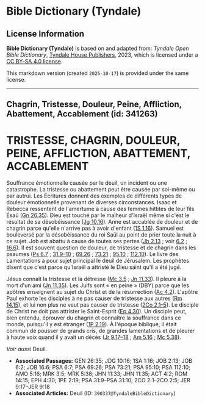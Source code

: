 # Bible Dictionary (Tyndale)

## License Information

**Bible Dictionary (Tyndale)** is based on and adapted from: _Tyndale Open Bible Dictionary_, [Tyndale House Publishers](https://tyndaleopenresources.com/), 2023, which is licensed under a [CC BY-SA 4.0 license](https://creativecommons.org/licenses/by-sa/4.0/legalcode.en).

This markdown version (created `2025-10-17`) is provided under the same license.



--------------------------------

## Chagrin, Tristesse, Douleur, Peine, Affliction, Abattement, Accablement (id: 341263)

TRISTESSE, CHAGRIN, DOULEUR, PEINE, AFFLICTION, ABATTEMENT, ACCABLEMENT
=======================================================================

Souffrance émotionnelle causée par le deuil, un incident ou une catastrophe. La tristesse ou abattement peut être causée par soi\-même ou par autrui. Les Écritures donnent des exemples de différents types de douleur émotionnelle provenant de diverses circonstances. Isaac et Rebecca ressentent de l'amertume à cause des femmes hittites de leur fils Ésaü ([Gn 26\.35](https://ref.ly/Gen26:35)). Dieu est touché par le malheur d'Israël même si c'est le résultat de sa désobéissance ([Jg 10\.16](https://ref.ly/Judg10:16)). Anne est accablée de douleur et de chagrin parce qu'elle n'arrive pas à avoir d'enfant ([1S 1\.16](https://ref.ly/1Sam1:16)). Samuel est bouleversé par la désobéissance du roi Saül au point de prier toute la nuit à ce sujet. Job est abattu à cause de toutes ses pertes ([Jb 2\.13](https://ref.ly/Job2:13) ; voir [6\.2](https://ref.ly/Job6:2) ; [16\.6](https://ref.ly/Job16:6)). Il est souvent question de douleur, de tristesse et de chagrin dans les psaumes ([Ps 6\.7](https://ref.ly/Ps6:7) ; [31\.9–10](https://ref.ly/Ps31:9-Ps31:10) ; [69\.26](https://ref.ly/Ps69:26) ; [73\.21](https://ref.ly/Ps73:21) ; [95\.10](https://ref.ly/Ps95:10) ; [112\.10](https://ref.ly/Ps112:10)). Le livre des Lamentations a pour sujet principal le deuil de Jérusalem. Les prophètes disent que c'est parce qu'Israël a attristé le Dieu saint qu'il a été jugé.

Jésus connaît la tristesse et la détresse ([Mc 3\.5](https://ref.ly/Mark3:5) ; [Jn 11\.33](https://ref.ly/John11:33)). Il pleure à la mort d'un ami ([Jn 11\.35](https://ref.ly/John11:35)). Les Juifs sont « en peine » (DBY) parce que les apôtres enseignent au sujet du Christ et de la résurrection ([Ac 4\.2](https://ref.ly/Acts4:2)). L'apôtre Paul exhorte les disciples à ne pas causer de tristesse aux autres ([Rm 14\.15](https://ref.ly/Rom14:15)), et lui non plus ne veut pas causer de tristesse ([2Co 2\.1–5](https://ref.ly/2Cor2:1-2Cor2:5)). Le disciple de Christ ne doit pas attrister le Saint\-Esprit ([Ep 4\.30](https://ref.ly/Eph4:30)). Un disciple peut, bien entendu, éprouver du chagrin et connaître la souffrance dans ce monde, puisqu'il y est étranger ([1P 2\.19](https://ref.ly/1Pet2:19)). À l'époque biblique, il était commun de pousser de grands cris, de grandes lamentations et de pleurer à haute voix quand il y avait un décès ([Jr 9\.17–18](https://ref.ly/Jer9:17-Jer9:18) ; [Am 5\.16](https://ref.ly/Amos5:16) ; [Mc 5\.38](https://ref.ly/Mark5:38)).

*Voir aussi* Deuil.

* **Associated Passages:** GEN 26:35; JDG 10:16; 1SA 1:16; JOB 2:13; JOB 6:2; JOB 16:6; PSA 6:7; PSA 69:26; PSA 73:21; PSA 95:10; PSA 112:10; AMO 5:16; MRK 3:5; MRK 5:38; JHN 11:33; JHN 11:35; ACT 4:2; ROM 14:15; EPH 4:30; 1PE 2:19; PSA 31:9–PSA 31:10; 2CO 2:1–2CO 2:5; JER 9:17–JER 9:18
* **Associated Articles:** Deuil (ID: `390337@TyndaleBibleDictionary`)

